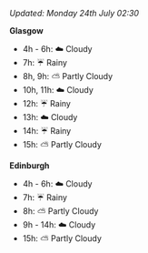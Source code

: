 *Updated: Monday 24th July 02:30*

**Glasgow**

* 4h - 6h: :cloud: Cloudy
* 7h: :umbrella: Rainy
* 8h, 9h: :partly_sunny: Partly Cloudy
* 10h, 11h: :cloud: Cloudy
* 12h: :umbrella: Rainy
* 13h: :cloud: Cloudy
* 14h: :umbrella: Rainy
* 15h: :partly_sunny: Partly Cloudy

**Edinburgh**

* 4h - 6h: :cloud: Cloudy
* 7h: :umbrella: Rainy
* 8h: :partly_sunny: Partly Cloudy
* 9h - 14h: :cloud: Cloudy
* 15h: :partly_sunny: Partly Cloudy
